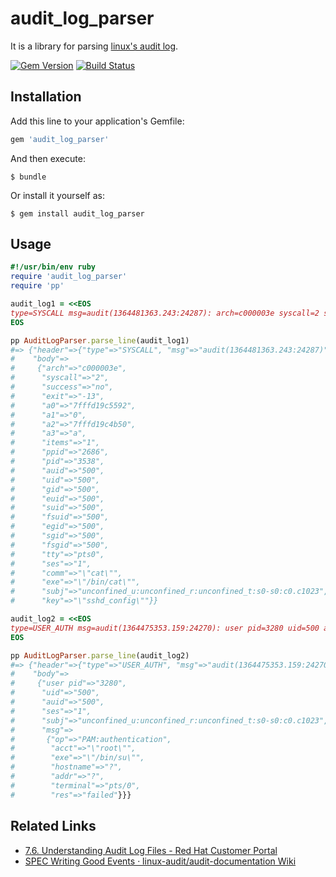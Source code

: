 # audit_log_parser

It is a library for parsing [linux's audit log](https://github.com/linux-audit/audit-documentation/wiki).

[![Gem Version](https://badge.fury.io/rb/audit_log_parser.svg)](http://badge.fury.io/rb/audit_log_parser)
[![Build Status](https://travis-ci.org/winebarrel/audit_log_parser.svg?branch=master)](https://travis-ci.org/winebarrel/audit_log_parser)

## Installation

Add this line to your application's Gemfile:

```ruby
gem 'audit_log_parser'
```

And then execute:

    $ bundle

Or install it yourself as:

    $ gem install audit_log_parser

## Usage

```ruby
#!/usr/bin/env ruby
require 'audit_log_parser'
require 'pp'

audit_log1 = <<EOS
type=SYSCALL msg=audit(1364481363.243:24287): arch=c000003e syscall=2 success=no exit=-13 a0=7fffd19c5592 a1=0 a2=7fffd19c4b50 a3=a items=1 ppid=2686 pid=3538 auid=500 uid=500 gid=500 euid=500 suid=500 fsuid=500 egid=500 sgid=500 fsgid=500 tty=pts0 ses=1 comm="cat" exe="/bin/cat" subj=unconfined_u:unconfined_r:unconfined_t:s0-s0:c0.c1023 key="sshd_config"
EOS

pp AuditLogParser.parse_line(audit_log1)
#=> {"header"=>{"type"=>"SYSCALL", "msg"=>"audit(1364481363.243:24287)"},
#    "body"=>
#     {"arch"=>"c000003e",
#      "syscall"=>"2",
#      "success"=>"no",
#      "exit"=>"-13",
#      "a0"=>"7fffd19c5592",
#      "a1"=>"0",
#      "a2"=>"7fffd19c4b50",
#      "a3"=>"a",
#      "items"=>"1",
#      "ppid"=>"2686",
#      "pid"=>"3538",
#      "auid"=>"500",
#      "uid"=>"500",
#      "gid"=>"500",
#      "euid"=>"500",
#      "suid"=>"500",
#      "fsuid"=>"500",
#      "egid"=>"500",
#      "sgid"=>"500",
#      "fsgid"=>"500",
#      "tty"=>"pts0",
#      "ses"=>"1",
#      "comm"=>"\"cat\"",
#      "exe"=>"\"/bin/cat\"",
#      "subj"=>"unconfined_u:unconfined_r:unconfined_t:s0-s0:c0.c1023",
#      "key"=>"\"sshd_config\""}}

audit_log2 = <<EOS
type=USER_AUTH msg=audit(1364475353.159:24270): user pid=3280 uid=500 auid=500 ses=1 subj=unconfined_u:unconfined_r:unconfined_t:s0-s0:c0.c1023 msg='op=PAM:authentication acct="root" exe="/bin/su" hostname=? addr=? terminal=pts/0 res=failed'
EOS

pp AuditLogParser.parse_line(audit_log2)
#=> {"header"=>{"type"=>"USER_AUTH", "msg"=>"audit(1364475353.159:24270)"},
#    "body"=>
#     {"user pid"=>"3280",
#      "uid"=>"500",
#      "auid"=>"500",
#      "ses"=>"1",
#      "subj"=>"unconfined_u:unconfined_r:unconfined_t:s0-s0:c0.c1023",
#      "msg"=>
#       {"op"=>"PAM:authentication",
#        "acct"=>"\"root\"",
#        "exe"=>"\"/bin/su\"",
#        "hostname"=>"?",
#        "addr"=>"?",
#        "terminal"=>"pts/0",
#        "res"=>"failed"}}}
```

## Related Links

* [7.6. Understanding Audit Log Files - Red Hat Customer Portal](https://access.redhat.com/documentation/en-us/red_hat_enterprise_linux/6/html/security_guide/sec-understanding_audit_log_files)
* [SPEC Writing Good Events · linux-audit/audit-documentation Wiki](https://github.com/linux-audit/audit-documentation/wiki/SPEC-Writing-Good-Events)
